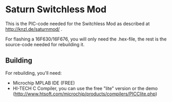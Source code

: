 Saturn Switchless Mod
=====================

This is the PIC-code needed for the Switchless Mod as described at http://knzl.de/saturnmod/ .

For flashing a 16F630/16F676, you will only need the .hex-file, the rest is
the source-code needed for rebuilding it.

Building
--------

For rebuilding, you'll need:

 * Microchip MPLAB IDE (FREE)
 * HI-TECH C Compiler, you can use the free "lite" version or the demo
	(http://www.htsoft.com/microchip/products/compilers/PICClite.php)
 
